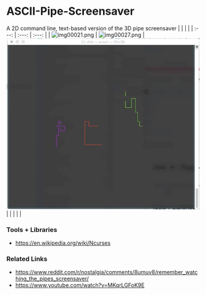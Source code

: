 # ASCII-Pipe-Screensaver
A 2D command line, text-based version of the 3D pipe screensaver
|                                       |                                       |                                         |
|            :---:                      |                   :---:               |           :---:                         |
| ![img00021.png](/images/img00021.png) | ![img00027.png](/images/img00027.png) | ![anim00001.gif](/images/anim00001.gif) |
|                                       |                                       |                                         |

### Tools + Libraries
- https://en.wikipedia.org/wiki/Ncurses

### Related Links
- https://www.reddit.com/r/nostalgia/comments/8umuv8/remember_watching_the_pipes_screensaver/
- https://www.youtube.com/watch?v=MKqrLGFoK9E

